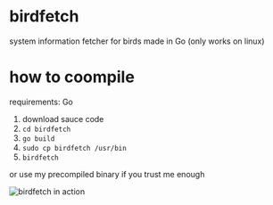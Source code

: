 # birdfetch
system information fetcher for birds made in Go (only works on linux)

# how to coompile
requirements: Go
1. download sauce code
2. `cd birdfetch`
3. `go build`
4. `sudo cp birdfetch /usr/bin`
5. `birdfetch`

or use my precompiled binary if you trust me enough



![birdfetch in action](https://i.ibb.co/VpjNLyv/Screenshot-from-2022-02-19-14-46-55.png)
